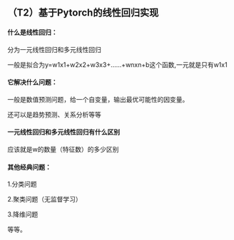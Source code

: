 ## （T2）基于Pytorch的线性回归实现

####  什么是线性回归：

分为一元线性回归和多元线性回归

一般是拟合为y=w1x1+w2x2+w3x3+……+wnxn+b这个函数,一元就是只有w1x1

####  它解决什么问题：

一般是数值预测问题，给一个自变量，输出最优可能性的因变量。

还可以是趋势预测、关系分析等等

####  一元线性回归和多元线性回归有什么区别

应该就是w的数量（特征数）的多少区别

####  其他经典问题：

1.分类问题

2.聚类问题（无监督学习）

3.降维问题

等等。